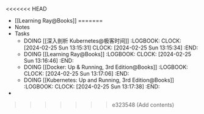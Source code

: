 <<<<<<< HEAD
- [[Learning Ray@Books]]
=======
- Notes
- Tasks
	- DOING [[深入剖析 Kubernetes@极客时间]]
	  :LOGBOOK:
	  CLOCK: [2024-02-25 Sun 13:15:31]
	  CLOCK: [2024-02-25 Sun 13:15:34]
	  :END:
	- DOING [[Learning Ray@Books]]
	  :LOGBOOK:
	  CLOCK: [2024-02-25 Sun 13:16:46]
	  :END:
	- DOING [[Docker: Up & Running, 3rd Edition@Books]]
	  :LOGBOOK:
	  CLOCK: [2024-02-25 Sun 13:17:06]
	  :END:
	- DOING [[Kubernetes: Up and Running, 3rd Edition@Books]]
	  :LOGBOOK:
	  CLOCK: [2024-02-25 Sun 13:17:38]
	  :END:
-
>>>>>>> e323548 (Add contents)
